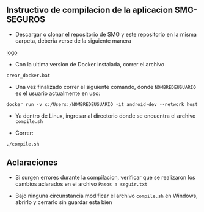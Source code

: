 ## Instructivo de compilacion de la aplicacion SMG-SEGUROS

* Descargar o clonar el repositorio de SMG y este repositorio en la misma carpeta, deberia verse de la siguiente manera

[logo]

[logo]: https://raw.githubusercontent.com/ImanolFotiaSnoopConsulting/Instalacion-smg-seguros-Con-Docker/master/img.png


* Con la ultima version de Docker instalada, correr el archivo 
```
crear_docker.bat
```

* Una vez finalizado correr el siguiente comando,
donde ``NOMBREDEUSUARIO`` es el usuario actualmente en uso:
```
docker run -v c:/Users:/NOMBREDEUSUARIO -it android-dev --network host
```

* Ya dentro de Linux, ingresar al directorio donde se encuentra el archivo ``compile.sh``

* Correr: 

```
./compile.sh
``` 

## Aclaraciones

* Si surgen errores durante la compilacion, verificar que se realizaron los cambios aclarados en el archivo ``Pasos a seguir.txt``

* Bajo ninguna circunstancia modificar el archivo ``compile.sh`` en Windows, abrirlo y cerrarlo sin guardar esta bien